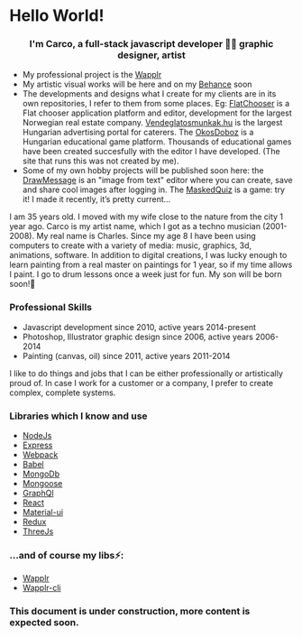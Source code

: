 # Hello World!

### <div align="center">I'm Carco, a full-stack javascript developer 👨‍💻 graphic designer, artist</div>

- My professional project is the [Wapplr](https://github.com/wapplr)
- My artistic visual works will be here and on my [Behance](https://www.behance.net/C4RC0) soon
- The developments and designs what I create for my clients are in its own repositories, I refer to them from some places. Eg: [FlatChooser](https://flatchooser.reeltime.no/) is a Flat chooser application platform and editor, development for the largest Norwegian real estate company. [Vendeglatosmunkak.hu](https://vendeglatosmunkak.hu/) is the largest Hungarian advertising portal for caterers. The [OkosDoboz](http://www.okosdoboz.hu/hu-hu/Exercises/Index?classes=1&topic=819) is a Hungarian educational game platform. Thousands of educational games have been created succesfully with the editor I have developed. (The site that runs this was not created by me).
- Some of my own hobby projects will be published soon here: the [DrawMessage](https://drawmessage.com/) is an "image from text" editor where you can create, save and share cool images after logging in. The [MaskedQuiz](https://maskedquiz.com/) is a game: try it! I made it recently, it’s pretty current...

I am 35 years old. I moved with my wife close to the nature from the city 1 year ago. 
Carco is my artist name, which I got as a techno musician (2001-2008). My real name is Charles. 
Since my age 8 I have been using computers to create with a variety of media: music, graphics, 3d, animations, software. 
In addition to digital creations, I was lucky enough to learn painting from a real master on paintings for 1 year, so if my time allows I paint. 
I go to drum lessons once a week just for fun.
My son will be born soon!:baby:

### Professional Skills

- Javascript development since 2010, active years 2014-present
- Photoshop, Illustrator graphic design since 2006, active years 2006-2014
- Painting (canvas, oil) since 2011, active years 2011-2014

I like to do things and jobs that I can be either professionally or artistically proud of. In case I work for a customer or a company, I prefer to create complex, complete systems. 

### Libraries which I know and use

- [NodeJs](https://github.com/nodejs) 
- [Express](https://github.com/expressjs/express)
- [Webpack](https://github.com/webpack/webpack)
- [Babel](https://github.com/babel/babel)
- [MongoDb](https://github.com/mongodb)
- [Mongoose](https://github.com/Automattic/mongoose)
- [GraphQl](https://github.com/graphql)
- [React](https://github.com/facebook/react)
- [Material-ui](https://github.com/mui-org/material-ui)
- [Redux](https://github.com/reduxjs/redux)
- [ThreeJs](https://github.com/mrdoob/three.js/)

### ...and of course my libs⚡:

- [Wapplr](https://github.com/wapplr/wapplr) 
- [Wapplr-cli](https://github.com/wapplr/wapplr-cli) 

### This document is under construction, more content is expected soon.


<!--
**C4RC0/C4RC0** is a ✨ _special_ ✨ repository because its `README.md` (this file) appears on your GitHub profile.

Here are some ideas to get you started:

- 🔭 I’m currently working on ...
- 🌱 I’m currently learning ...
- 👯 I’m looking to collaborate on ...
- 🤔 I’m looking for help with ...
- 💬 Ask me about ...
- 📫 How to reach me: ...
- 😄 Pronouns: ...
- ⚡ Fun fact: ...
-->
